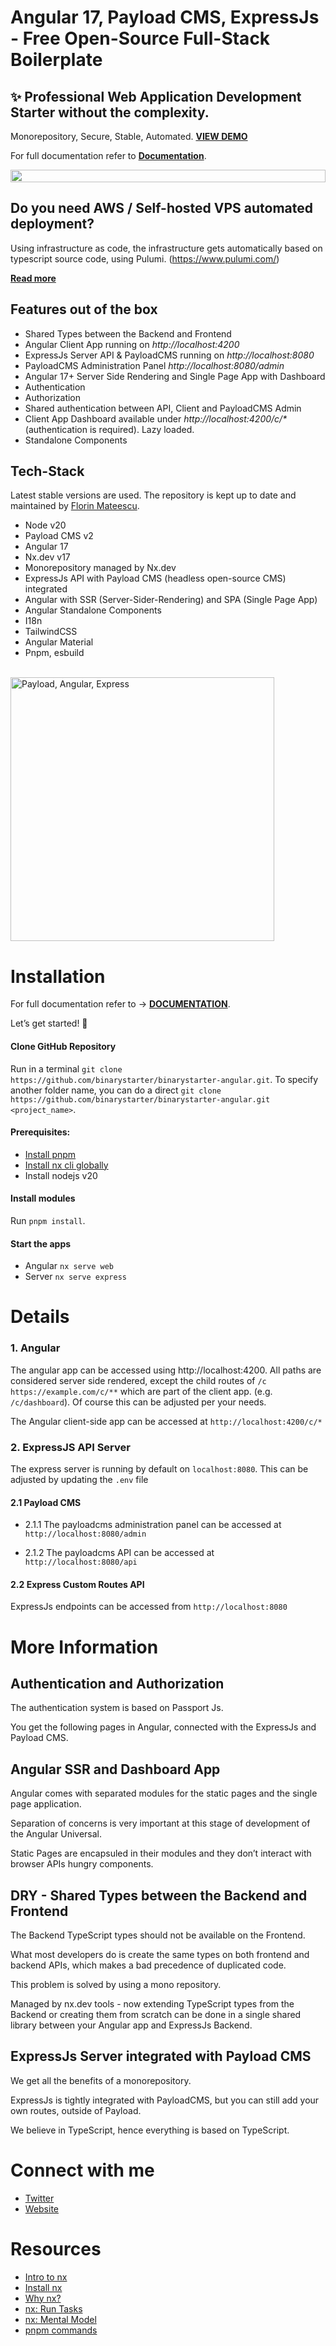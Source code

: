 # Angular 17, Payload CMS, ExpressJs - Free Open-Source Full-Stack Boilerplate

## ✨ Professional Web Application Development Starter without the complexity.

Monorepository, Secure, Stable, Automated. **[VIEW DEMO](https://binarystarter.com)**

For full documentation refer to [**Documentation**](https://binarystarter.com/documentation).

<div style="display: flex; flex-direction: row; justify-content: space-between;">
      <img src="https://binarystarter.com/assets/images/github-1.png" width="100%" style="width: '100%'; height: auto;"/>
</div>

## Do you need AWS / Self-hosted VPS automated deployment?

Using infrastructure as code, the infrastructure gets automatically based on typescript source code, using Pulumi. (https://www.pulumi.com/)

[**Read more**](https://binarystarter.com/pro)

## Features out of the box

- Shared Types between the Backend and Frontend
- Angular Client App running on _http://localhost:4200_
- ExpressJs Server API & PayloadCMS running on _http://localhost:8080_
- PayloadCMS Administration Panel _http://localhost:8080/admin_
- Angular 17+ Server Side Rendering and Single Page App with Dashboard
- Authentication
- Authorization
- Shared authentication between API, Client and PayloadCMS Admin
- Client App Dashboard available under _http://localhost:4200/c/\*_ (authentication is required). Lazy loaded.
- Standalone Components

## Tech-Stack

Latest stable versions are used. The repository is kept up to date and maintained by [Florin Mateescu](https://twitter.com/florinmtsc).

- Node v20
- Payload CMS v2
- Angular 17
- Nx.dev v17
- Monorepository managed by Nx.dev
- ExpressJs API with Payload CMS (headless open-source CMS) integrated
- Angular with SSR (Server-Sider-Rendering) and SPA (Single Page App)
- Angular Standalone Components
- I18n
- TailwindCSS
- Angular Material
- Pnpm, esbuild

<br/>

<img alt="Payload, Angular, Express" src="https://binarystarter.com/assets/images/angular/dashboard-payload.png" width="422px"/>

<br/>

# Installation

For full documentation refer to → [**DOCUMENTATION**](https://binarystarter.com/documentation).

Let’s get started! 🚀

#### Clone GitHub Repository

Run in a terminal `git clone https://github.com/binarystarter/binarystarter-angular.git`. To specify another folder name, you can do a direct `git clone https://github.com/binarystarter/binarystarter-angular.git <project_name>`.

#### Prerequisites:

- [Install pnpm](https://pnpm.io/installation)
- [Install nx cli globally](https://nx.dev/getting-started/installation#installing-nx-globally)
- Install nodejs v20

#### Install modules

Run `pnpm install`.

#### Start the apps

- Angular `nx serve web`
- Server `nx serve express`

# Details

### 1. Angular

The angular app can be accessed using http://localhost:4200. All paths are considered server side rendered, except the child routes of `/c` `https://example.com/c/**` which are part of the client app. (e.g. `/c/dashboard`). Of course this can be adjusted per your needs.

The Angular client-side app can be accessed at `http://localhost:4200/c/*`

### 2. ExpressJS API Server

The express server is running by default on `localhost:8080`. This can be adjusted by updating the `.env` file

#### 2.1 Payload CMS

- 2.1.1 The payloadcms administration panel can be accessed at `http://localhost:8080/admin`

- 2.1.2 The payloadcms API can be accessed at `http://localhost:8080/api`

#### 2.2 Express Custom Routes API

ExpressJs endpoints can be accessed from `http://localhost:8080`

# More Information

## Authentication and Authorization

The authentication system is based on Passport Js.

You get the following pages in Angular, connected with the ExpressJs and Payload CMS.

## Angular SSR and Dashboard App

Angular comes with separated modules for the static pages and the single page application.

Separation of concerns is very important at this stage of development of the Angular Universal.

Static Pages are encapsuled in their modules and they don’t interact with browser APIs hungry components.

## DRY - Shared Types between the Backend and Frontend

The Backend TypeScript types should not be available on the Frontend.

What most developers do is create the same types on both frontend and backend APIs, which makes a bad precedence of duplicated code.

This problem is solved by using a mono repository.

Managed by nx.dev tools - now extending TypeScript types from the Backend or creating them from scratch can be done in a single shared library between your Angular app and ExpressJs Backend.

## ExpressJs Server integrated with Payload CMS

We get all the benefits of a monorepository.

ExpressJs is tightly integrated with PayloadCMS, but you can still add your own routes, outside of Payload.

We believe in TypeScript, hence everything is based on TypeScript.

# Connect with me

- [Twitter](https://twitter.com/florinmtsc)
- [Website](https://binarycentrum.com/)

# Resources

- [Intro to nx](https://nx.dev/getting-started/intro)
- [Install nx](https://nx.dev/getting-started/installation)
- [Why nx?](https://nx.dev/getting-started/why-nx)
- [nx: Run Tasks](https://nx.dev/core-features/run-tasks)
- [nx: Mental Model](https://nx.dev/concepts/mental-model)
- [pnpm commands](https://github.com/nvm-sh/nvm#usage)
